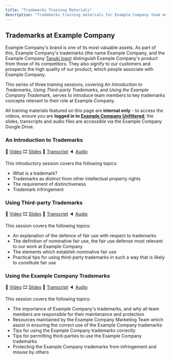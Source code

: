 ```yaml
---
title: "Trademarks Training Materials"
description: "Trademarks training materials for Example Company team members"
---
```


## Trademarks at Example Company

Example Company's brand is one of its most valuable assets. As part of this, Example Company's trademarks (the name Example Company, and the Example Company <a href="https://about.example_company.com/images/press/logo/png/example_company-icon-rgb.png" target="_blank">Tanuki logo</a>) distinguish Example Company's product from those of its competitors. They also signify to our customers and prospects the high quality of our product, which people associate with Example Company.

This series of three training sessions, covering *An Introduction to Trademarks*, *Using Third-party Trademarks*, and *Using the Example Company Trademark*, serves to introduce team members to key trademarks concepts relevant to their role at Example Company.

All training materials featured on this page are **internal only** - to access the videos, ensure you are **logged in to <a href="https://www.youtube.com/channel/UCMtZ0sc1HHNtGGWZFDRTh5A" target="_blank">Example Company Unfiltered</a>**; the slides, transcripts and audio files are accessible via the Example Company Google Drive.

### An Introduction to Trademarks

🎥 <a href="https://youtu.be/aXb6AsWtKy0" target="_blank">Video</a> 🎞️ <a href="https://docs.google.com/presentation/d/10iMEUqsLvmbD2gR5IAlvEy04hVCWnep-3lNOXeg3PW0/edit?usp=sharing" target="_blank">Slides</a> 📃 <a href="https://docs.google.com/document/d/1G8Nkp9ywPtrpOPsqBaY4ivW6a69l2m17EEqAiKTdRWQ/edit?usp=sharing" target="_blank">Transcript</a> 🔈 <a href="https://drive.google.com/file/d/1VNI8KZ3T7wYMdlnhUqxWYI3pR52O0t0Y/view?usp=sharing" target="_blank">Audio</a>

This introductory session covers the following topics:

- What is a trademark?
- Trademarks as distinct from other intellectual property rights
- The requirement of distinctiveness
- Trademark infringement

### Using Third-party Trademarks

🎥 <a href="https://youtu.be/KbVOenojbUU" target="_blank">Video</a> 🎞️ <a href="https://docs.google.com/presentation/d/1rsBNMFnGTk-NNGKotCQxWy0kmcumU_MQXKncTkX6_tE/edit?usp=sharing" target="_blank">Slides</a> 📃 <a href="https://docs.google.com/document/d/13Qd7FGvUH907lkRWYtQy357PqSbxYyNIM6QSSiaryRs/edit?usp=sharing" target="_blank">Transcript</a> 🔈 <a href="https://drive.google.com/file/d/1YoR1_Zhmt4YtV_aERWdoaVoQWMRC3KXB/view?usp=sharing" target="_blank">Audio</a>

This session covers the following topics:

- An explanation of the defence of fair use with respect to trademarks
- The definition of nominative fair use, the fair use defense most relevant to our work at Example Company
- The elements which establish nominative fair use
- Practical tips for using third-party trademarks in such a way that is likely to constitute fair use

### Using the Example Company Trademarks

🎥 <a href="https://youtu.be/McGuMLzzWOM" target="_blank">Video</a> 🎞️ <a href="https://docs.google.com/presentation/d/1D-p0U4RfbV8f5Fwpv71CqDrS9bKJuq6NLt6kV-ZFTDg/edit?usp=sharing" target="_blank">Slides</a> 📃 <a href="https://docs.google.com/document/d/1eb8EO9FIsrvuZD2CQ3G1C117ESUdlkaKLsK57k3QUIQ/edit?usp=sharing" target="_blank">Transcript</a> 🔈 <a href="https://drive.google.com/file/d/1ZgKXjC6Nnnpw04J53O0s3mFDSb4esulK/view?usp=sharing" target="_blank">Audio</a>

This session covers the following topics:

- The importance of Example Company's trademarks, and why all team members are responsible for their maintenance and protection
- Resources maintained by the Example Company Marketing Team which assist in ensuring the correct use of the Example Company trademarks
- Tips for using the Example Company trademarks correctly
- Tips for permitting third-parties to use the Example Company trademarks
- Protecting the Example Company trademarks from infringement and misuse by others
